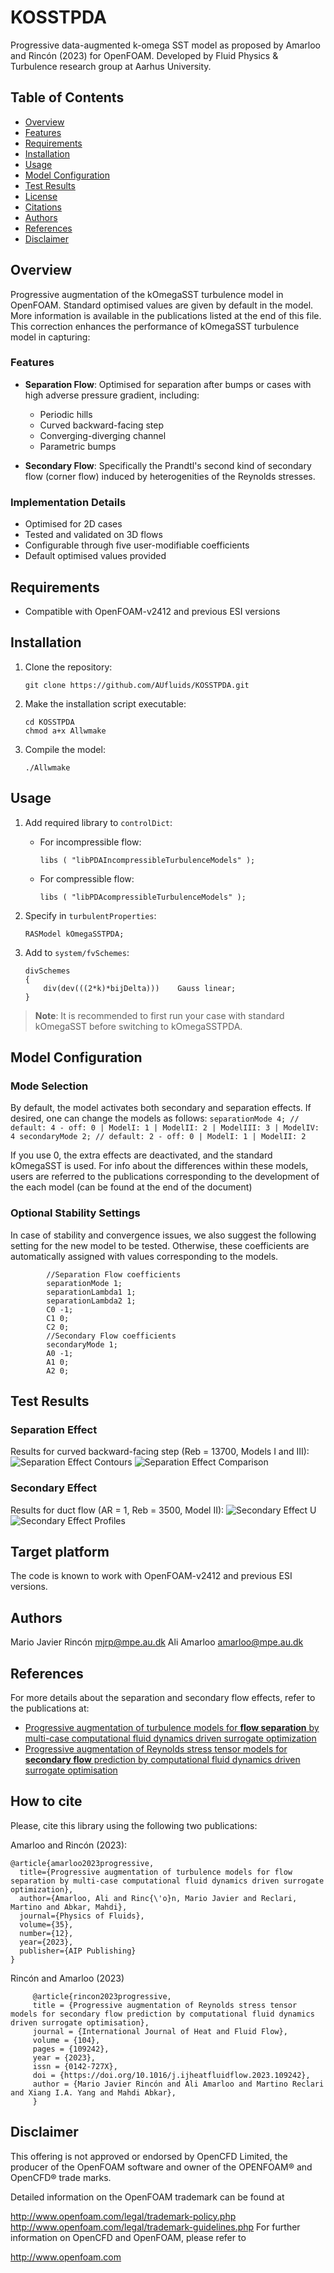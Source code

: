 # KOSSTPDA
Progressive data-augmented k-omega SST model as proposed by Amarloo and Rincón (2023) for OpenFOAM.
Developed by Fluid Physics & Turbulence research group at Aarhus University.

## Table of Contents
- [Overview](#overview)
- [Features](#features)
- [Requirements](#requirements)
- [Installation](#installation)
- [Usage](#usage)
- [Model Configuration](#model-configuration)
- [Test Results](#test-results)
- [License](#license)
- [Citations](#how-to-cite)
- [Authors](#authors)
- [References](#references)
- [Disclaimer](#disclaimer)

## Overview
Progressive augmentation of the kOmegaSST turbulence model in OpenFOAM. Standard optimised values are given by default in the model.
More information is available in the publications listed at the end of this file.
This correction enhances the performance of kOmegaSST turbulence model in capturing:

### Features
- **Separation Flow**: Optimised for separation after bumps or cases with high adverse pressure gradient, including:
  - Periodic hills
  - Curved backward-facing step
  - Converging-diverging channel
  - Parametric bumps

- **Secondary Flow**: Specifically the Prandtl's second kind of secondary flow (corner flow) induced by heterogenities of the Reynolds stresses.

### Implementation Details
- Optimised for 2D cases
- Tested and validated on 3D flows
- Configurable through five user-modifiable coefficients
- Default optimised values provided

## Requirements
- Compatible with OpenFOAM-v2412 and previous ESI versions

## Installation
1. Clone the repository:
     ```
     git clone https://github.com/AUfluids/KOSSTPDA.git
     ```

2. Make the installation script executable:
     ```
     cd KOSSTPDA
     chmod a+x Allwmake
     ```

3. Compile the model:
     ```
     ./Allwmake
     ```

## Usage
1. Add required library to `controlDict`:
   - For incompressible flow:
     ```
     libs ( "libPDAIncompressibleTurbulenceModels" );
     ```
   - For compressible flow:
     ```
     libs ( "libPDAcompressibleTurbulenceModels" );
     ```

2. Specify in `turbulentProperties`:
   ```
   RASModel kOmegaSSTPDA;
   ```

3. Add to `system/fvSchemes`:
   ```
   divSchemes
   {
       div(dev(((2*k)*bijDelta)))    Gauss linear;
   }
   ```

> **Note**: It is recommended to first run your case with standard kOmegaSST before switching to kOmegaSSTPDA.

## Model Configuration
### Mode Selection
By default, the model activates both secondary and separation effects. If desired, one can change the models as follows:
        ```
         separationMode 4; // default: 4 - off: 0 | ModelI: 1 | ModelII: 2 | ModelIII: 3 | ModelIV: 4
         secondaryMode 2; // default: 2 - off: 0 | ModelI: 1 | ModelII: 2
        ```

If you use 0, the extra effects are deactivated, and the standard kOmegaSST is used.
For info about the differences within these models, users are referred to the publications corresponding to the development of the each model (can be found at the end of the document)
   
### Optional Stability Settings
In case of stability and convergence issues, we also suggest the following setting for the new model to be tested.
Otherwise, these coefficients are automatically assigned with values corresponding to the models.

            //Separation Flow coefficients
            separationMode 1;
            separationLambda1 1;
            separationLambda2 1;
            C0 -1;
            C1 0;
            C2 0;
            //Secondary Flow coefficients
            secondaryMode 1;
            A0 -1;
            A1 0;
            A2 0;

## Test Results
### Separation Effect
Results for curved backward-facing step (Reb = 13700, Models I and III):
![Separation Effect Contours](https://github.com/AUfluids/KOSSTPDA/blob/main/testCases/CBFS_Reb13700/contours_comparisonCBFS.png)
![Separation Effect Comparison](https://github.com/AUfluids/KOSSTPDA/blob/main/testCases/CBFS_Reb13700/quantitative_comparison_CBFS.png)

### Secondary Effect
Results for duct flow (AR = 1, Reb = 3500, Model II):
![Secondary Effect U](https://github.com/AUfluids/KOSSTPDA/blob/main/testCases/ductFlowAR1Reb3500/SD_u.png)
![Secondary Effect Profiles](https://github.com/AUfluids/KOSSTPDA/blob/main/testCases/ductFlowAR1Reb3500/SD_profiles.png)

## Target platform
The code is known to work with OpenFOAM-v2412 and previous ESI versions.

## Authors
Mario Javier Rincón <mjrp@mpe.au.dk>
Ali Amarloo <amarloo@mpe.au.dk>

## References
For more details about the separation and secondary flow effects, refer to the publications at: 
 - [Progressive augmentation of turbulence models for **flow separation** by multi-case computational fluid dynamics driven surrogate optimization](https://doi.org/10.1063/5.0174470)
 - [Progressive augmentation of Reynolds stress tensor models for **secondary flow** prediction by computational fluid dynamics driven surrogate optimisation](https://doi.org/10.1016/j.ijheatfluidflow.2023.109242)


## How to cite
Please, cite this library using the following two publications: 

Amarloo and Rincón (2023):

    @article{amarloo2023progressive,
      title={Progressive augmentation of turbulence models for flow separation by multi-case computational fluid dynamics driven surrogate optimization},
      author={Amarloo, Ali and Rinc{\'o}n, Mario Javier and Reclari, Martino and Abkar, Mahdi},
      journal={Physics of Fluids},
      volume={35},
      number={12},
      year={2023},
      publisher={AIP Publishing}
    }

Rincón and Amarloo (2023)

         @article{rincon2023progressive,
         title = {Progressive augmentation of Reynolds stress tensor models for secondary flow prediction by computational fluid dynamics driven surrogate optimisation},
         journal = {International Journal of Heat and Fluid Flow},
         volume = {104},
         pages = {109242},
         year = {2023},
         issn = {0142-727X},
         doi = {https://doi.org/10.1016/j.ijheatfluidflow.2023.109242},
         author = {Mario Javier Rincón and Ali Amarloo and Martino Reclari and Xiang I.A. Yang and Mahdi Abkar},
         }


## Disclaimer
This offering is not approved or endorsed by OpenCFD Limited, the producer of the OpenFOAM software and owner of the OPENFOAM® and OpenCFD® trade marks.

Detailed information on the OpenFOAM trademark can be found at

http://www.openfoam.com/legal/trademark-policy.php
http://www.openfoam.com/legal/trademark-guidelines.php
For further information on OpenCFD and OpenFOAM, please refer to

http://www.openfoam.com
